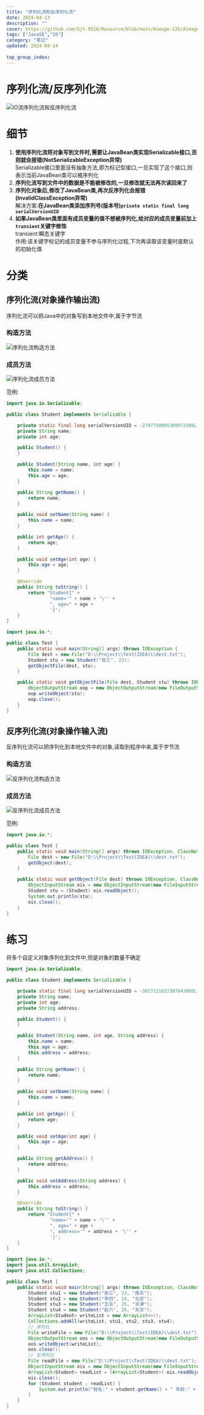 ```yaml
---
title: "序列化流和反序列化流"
date: 2024-04-13
description: ""
cover: https://github.com/Gjt-9520/Resource/blob/main/Aimage-135/Aimage122.jpg?raw=true
tags: ["JavaSE","IO"]
category: "笔记"
updated: 2024-04-14
 
top_group_index: 
---
```


# 序列化流/反序列化流

![IO流序列化流和反序列化流](../images/IO流序列化流.png)

# 细节

1. **使用序列化流将对象写到文件时,需要让JavaBean类实现Serializable接口,否则就会报错(NotSerializableException异常)**                        
Serializable接口里面没有抽象方法,即为标记型接口,一旦实现了这个接口,则表示当前JavaBean类可以被序列化          
2. **序列化流写到文件中的数据是不能被修改的,一旦修改就无法再次读回来了**                   
3. **序列化对象后,修改了JavaBean类,再次反序列化会报错(InvalidClassException异常)**           
解决方案:**在JavaBean类添加序列号(版本号)`private static final long serialVersionUID`**                
4. **如果JavaBean类里面有成员变量的值不想被序列化,给对应的成员变量前加上`transient`关键字修饰**           
transient:瞬态关键字           
作用:该关键字标记的成员变量不参与序列化过程,下次再读取该变量时是默认的初始化值                                            

# 分类

## 序列化流(对象操作输出流)

序列化流可以把Java中的对象写到本地文件中,属于字节流

### 构造方法

![序列化流构造方法](../images/序列化流构造方法.png)

### 成员方法

![序列化流成员方法](../images/序列化流成员方法.png)

范例:

```java
import java.io.Serializable;

public class Student implements Serializable {

    private static final long serialVersionUID = -2797750885309972308L;
    private String name;
    private int age;

    public Student() {
    }

    public Student(String name, int age) {
        this.name = name;
        this.age = age;
    }

    public String getName() {
        return name;
    }

    public void setName(String name) {
        this.name = name;
    }

    public int getAge() {
        return age;
    }

    public void setAge(int age) {
        this.age = age;
    }

    @Override
    public String toString() {
        return "Student{" +
                "name='" + name + '\'' +
                ", age=" + age +
                '}';
    }
}
```

```java
import java.io.*;

public class Test {
    public static void main(String[] args) throws IOException {
        File dest = new File("D:\\Project\\Test(IDEA)\\dest.txt");
        Student stu = new Student("张三", 23);
        getObjectFile(dest, stu);
    }

    public static void getObjectFile(File dest, Student stu) throws IOException {
        ObjectOutputStream oop = new ObjectOutputStream(new FileOutputStream(dest));
        oop.writeObject(stu);
        oop.close();
    }
}
```

## 反序列化流(对象操作输入流)

反序列化流可以把序列化到本地文件中的对象,读取到程序中来,属于字节流

### 构造方法

![反序列化流构造方法](../images/反序列化流构造方法.png.png)

### 成员方法

![反序列化流成员方法](../images/反序列化流成员方法.png)

范例:

```java
import java.io.*;

public class Test {
    public static void main(String[] args) throws IOException, ClassNotFoundException {
        File dest = new File("D:\\Project\\Test(IDEA)\\dest.txt");
        getObject(dest);
    }

    public static void getObject(File dest) throws IOException, ClassNotFoundException {
        ObjectInputStream ois = new ObjectInputStream(new FileInputStream(dest));
        Student stu = (Student) ois.readObject();
        System.out.println(stu);
        ois.close();
    }
}
```

# 练习

将多个自定义对象序列化到文件中,但是对象的数量不确定

```java
import java.io.Serializable;

public class Student implements Serializable {

    private static final long serialVersionUID = -3017121627307043960L;
    private String name;
    private int age;
    private String address;

    public Student() {
    }

    public Student(String name, int age, String address) {
        this.name = name;
        this.age = age;
        this.address = address;
    }

    public String getName() {
        return name;
    }

    public void setName(String name) {
        this.name = name;
    }

    public int getAge() {
        return age;
    }

    public void setAge(int age) {
        this.age = age;
    }

    public String getAddress() {
        return address;
    }

    public void setAddress(String address) {
        this.address = address;
    }

    @Override
    public String toString() {
        return "Student{" +
                "name='" + name + '\'' +
                ", age=" + age +
                ", address='" + address + '\'' +
                '}';
    }
}
```

```java
import java.io.*;
import java.util.ArrayList;
import java.util.Collections;

public class Test {
    public static void main(String[] args) throws IOException, ClassNotFoundException {
        Student stu1 = new Student("张三", 23, "南京");
        Student stu2 = new Student("李四", 24, "北京");
        Student stu3 = new Student("王五", 25, "天津");
        Student stu4 = new Student("赵六", 26, "东京");
        ArrayList<Student> writeList = new ArrayList<>();
        Collections.addAll(writeList, stu1, stu2, stu3, stu4);
        // 序列化
        File writeFile = new File("D:\\Project\\Test(IDEA)\\dest.txt");
        ObjectOutputStream oos = new ObjectOutputStream(new FileOutputStream(writeFile, false));
        oos.writeObject(writeList);
        oos.close();
        // 反序列化
        File readFile = new File("D:\\Project\\Test(IDEA)\\dest.txt");
        ObjectInputStream ois = new ObjectInputStream(new FileInputStream(readFile));
        ArrayList<Student> readList = (ArrayList<Student>) ois.readObject();
        ois.close();
        for (Student student : readList) {
            System.out.println("姓名:" + student.getName() + " 年龄:" + student.getAge() + " 住址:" + student.getAddress());
        }
    }
}
```